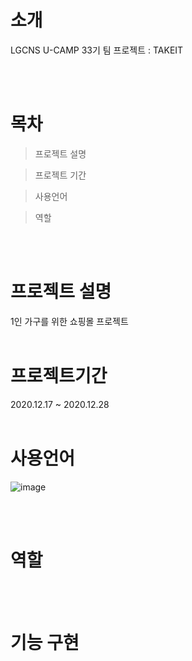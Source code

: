 # 소개
LGCNS U-CAMP 33기 팀 프로젝트 : TAKEIT

<br><br>

# 목차
> 프로젝트 설명

> 프로젝트 기간

> 사용언어

> 역할

<br><br>

# 프로젝트 설명
1인 가구를 위한 쇼핑몰 프로젝트 
<br><br>

# 프로젝트기간
2020.12.17 ~ 2020.12.28
<br><br>

# 사용언어
![image](https://github.com/uzleem/spring-for-dogtown/assets/43229599/e9a22299-d419-42d9-9d6d-bea026aa60e9)


<br><br>

# 역할

 
<br><br>

# 기능 구현
